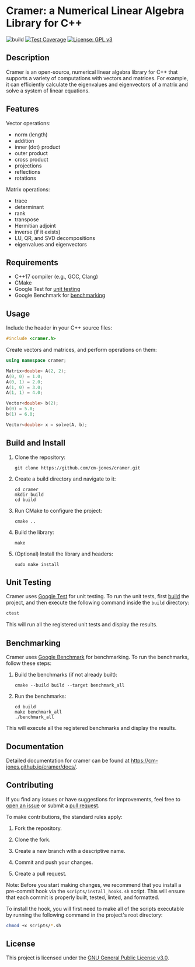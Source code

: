 # Cramer: a Numerical Linear Algebra Library for C++

![build](https://github.com/cm-jones/cramer/actions/workflows/build.yml/badge.svg)
[![Test Coverage](https://codecov.io/gh/cm-jones/cramer/branch/main/graph/badge.svg?token=fc9ee083-78b6-4e43-bf23-bfa85832df85)](https://codecov.io/gh/cm-jones/cramer)
[![License: GPL v3](https://img.shields.io/badge/License-GPLv3-blue.svg)](https://www.gnu.org/licenses/gpl-3.0)

## Description

Cramer is an open-source, numerical linear algebra library for C++ that supports a variety of computations with vectors and matrices. For example, it can efficiently calculate the eigenvalues and eigenvectors of a matrix and solve a system of linear equations.

## Features

Vector operations:

- norm (length)
- addition
- inner (dot) product
- outer product
- cross product
- projections
- reflections
- rotations

Matrix operations:

- trace
- determinant
- rank
- transpose
- Hermitian adjoint
- inverse (if it exists)
- LU, QR, and SVD decompositions
- eigenvalues and eigenvectors

## Requirements

- C++17 compiler (e.g., GCC, Clang)
- CMake
- Google Test for [unit testing](#unit-testing)
- Google Benchmark for [benchmarking](#benchmarking)

## Usage

Include the header in your C++ source files:

```cpp
#include <cramer.h>
```

Create vectors and matrices, and perform operations on them:

```cpp
using namespace cramer;

Matrix<double> A(2, 2);
A(0, 0) = 1.0;
A(0, 1) = 2.0;
A(1, 0) = 3.0;
A(1, 1) = 4.0;

Vector<double> b(2);
b(0) = 5.0;
b(1) = 6.0;

Vector<double> x = solve(A, b);
```

## Build and Install

1. Clone the repository:
   ```
   git clone https://github.com/cm-jones/cramer.git
   ```

2. Create a build directory and navigate to it:
   ```
   cd cramer
   mkdir build
   cd build
   ```

3. Run CMake to configure the project:
   ```
   cmake ..
   ```

4. Build the library:
   ```
   make
   ```

5. (Optional) Install the library and headers:
   ```
   sudo make install
   ```

## Unit Testing

Cramer uses [Google Test](https://github.com/google/googletest) for unit testing. To run the unit tests, first [build](#build-and-install) the project, and then execute the following command inside the `build` directory:

```sh
ctest
```

This will run all the registered unit tests and display the results.

## Benchmarking

Cramer uses [Google Benchmark](https://github.com/google/benchmark) for benchmarking. To run the benchmarks, follow these steps:

1. Build the benchmarks (if not already built):
   ```
   cmake --build build --target benchmark_all
   ```

2. Run the benchmarks:
   ```
   cd build
   make benchmark_all
   ./benchmark_all
   ```

This will execute all the registered benchmarks and display the results.

## Documentation

Detailed documentation for cramer can be found at https://cm-jones.github.io/cramer/docs/.

## Contributing

If you find any issues or have suggestions for improvements, feel free to [open an issue](https://github.com/cm-jones/cramer/issues/new) or submit a [pull request](https://github.com/cm-jones/cramer/compare).

To make contributions, the standard rules apply:

1. Fork the repository.

2. Clone the fork.

3. Create a new branch with a descriptive name.

4. Commit and push your changes.

5. Create a pull request.

Note: Before you start making changes, we recommend that you install a pre-commit hook via the `scripts/install_hooks.sh` script. This will ensure that each commit is properly built, tested, linted, and formatted.

To install the hook, you will first need to make all of the scripts executable by running the following command in the project's root directory:

```sh
chmod +x scripts/*.sh
```

## License

This project is licensed under the [GNU General Public License v3.0](LICENSE).
